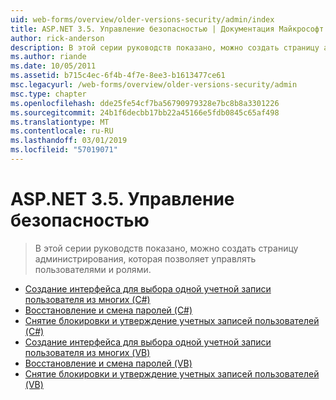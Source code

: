```yaml
---
uid: web-forms/overview/older-versions-security/admin/index
title: ASP.NET 3.5. Управление безопасностью | Документация Майкрософт
author: rick-anderson
description: В этой серии руководств показано, можно создать страницу администрирования, которая позволяет управлять пользователями и ролями.
ms.author: riande
ms.date: 10/05/2011
ms.assetid: b715c4ec-6f4b-4f7e-8ee3-b1613477ce61
msc.legacyurl: /web-forms/overview/older-versions-security/admin
msc.type: chapter
ms.openlocfilehash: dde25fe54cf7ba56790979328e7bc8b8a3301226
ms.sourcegitcommit: 24b1f6decbb17bb22a45166e5fdb0845c65af498
ms.translationtype: MT
ms.contentlocale: ru-RU
ms.lasthandoff: 03/01/2019
ms.locfileid: "57019071"
---
```

<a name="aspnet-35---security-administration"></a>ASP.NET 3.5. Управление безопасностью
====================
> В этой серии руководств показано, можно создать страницу администрирования, которая позволяет управлять пользователями и ролями.


- [Создание интерфейса для выбора одной учетной записи пользователя из многих (C#)](building-an-interface-to-select-one-user-account-from-many-cs.md)
- [Восстановление и смена паролей (C#)](recovering-and-changing-passwords-cs.md)
- [Снятие блокировки и утверждение учетных записей пользователей (C#)](unlocking-and-approving-user-accounts-cs.md)
- [Создание интерфейса для выбора одной учетной записи пользователя из многих (VB)](building-an-interface-to-select-one-user-account-from-many-vb.md)
- [Восстановление и смена паролей (VB)](recovering-and-changing-passwords-vb.md)
- [Снятие блокировки и утверждение учетных записей пользователей (VB)](unlocking-and-approving-user-accounts-vb.md)
